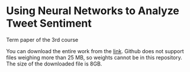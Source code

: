 # Using Neural Networks to Analyze Tweet Sentiment
Term paper of the 3rd course

You can download the entire work from the [link](https://disk.yandex.ru/d/IWhrLtkFXRzojw). Github does not support files weighing more than 25 MB, so weights cannot be in this repository. The size of the downloaded file is 8GB.
